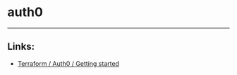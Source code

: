 # auth0


---
## Links:
- [Terraform / Auth0 / Getting started](https://registry.terraform.io/providers/auth0/auth0/latest/docs/guides/quickstart)